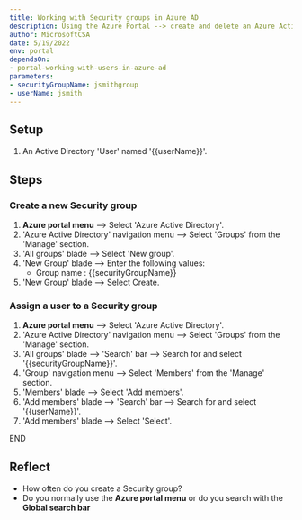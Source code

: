 ```yaml
---
title: Working with Security groups in Azure AD
description: Using the Azure Portal --> create and delete an Azure Active Directory Security group
author: MicrosoftCSA
date: 5/19/2022
env: portal
dependsOn:
- portal-working-with-users-in-azure-ad
parameters:
- securityGroupName: jsmithgroup
- userName: jsmith
---
```


## Setup

1. An Active Directory 'User' named '{{userName}}'.

## Steps

### Create a new Security group

1. **Azure portal menu** --> Select 'Azure Active Directory'.
2. 'Azure Active Directory' navigation menu --> Select 'Groups' from the 'Manage' section.
3. 'All groups' blade --> Select 'New group'.
4. 'New Group' blade --> Enter the following values:
   - Group name : {{securityGroupName}}
5. 'New Group' blade --> Select Create.

### Assign a user to a Security group

1. **Azure portal menu** --> Select 'Azure Active Directory'.
2. 'Azure Active Directory' navigation menu --> Select 'Groups' from the 'Manage' section.
3. 'All groups' blade --> 'Search' bar --> Search for and select '{{securityGroupName}}'.
4. 'Group' navigation menu --> Select 'Members' from the 'Manage' section.
5. 'Members' blade --> Select 'Add members'.
6. 'Add members' blade --> 'Search' bar --> Search for and select '{{userName}}'.
7. 'Add members' blade --> Select 'Select'.

END

## Reflect

- How often do you create a Security group?
- Do you normally use the **Azure portal menu** or do you search with the **Global search bar**
